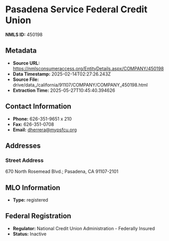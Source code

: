 # Pasadena Service Federal Credit Union

**NMLS ID:** 450198

## Metadata
- **Source URL:** https://nmlsconsumeraccess.org/EntityDetails.aspx/COMPANY/450198
- **Data Timestamp:** 2025-02-14T02:27:26.243Z
- **Source File:** drive/data_/california/91107/COMPANY/COMPANY_450198.html
- **Extraction Time:** 2025-05-27T10:45:40.394626

## Contact Information
- **Phone:** 626-351-9651 x 210
- **Fax:** 626-351-0708
- **Email:** dherrera@mypsfcu.org

## Addresses
### Street Address
670 North Rosemead Blvd.; Pasadena, CA 91107-2101

## MLO Information
- **Type:** registered

## Federal Registration
- **Regulator:** National Credit Union Administration - Federally Insured
- **Status:** Inactive
